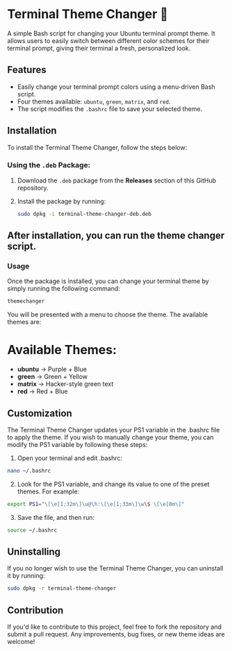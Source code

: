 # Terminal Theme Changer 🎨

A simple Bash script for changing your Ubuntu terminal prompt theme. It allows users to easily switch between different color schemes for their terminal prompt, giving their terminal a fresh, personalized look.

## Features

- Easily change your terminal prompt colors using a menu-driven Bash script.
- Four themes available: `ubuntu`, `green`, `matrix`, and `red`.
- The script modifies the `.bashrc` file to save your selected theme.

## Installation

To install the Terminal Theme Changer, follow the steps below:

### Using the `.deb` Package:

1. Download the `.deb` package from the **Releases** section of this GitHub repository.
   
2. Install the package by running:

   ```bash
   sudo dpkg -i terminal-theme-changer-deb.deb
   ```

## After installation, you can run the theme changer script.
### Usage
Once the package is installed, you can change your terminal theme by simply running the following command:

```bash
themechanger
```

You will be presented with a menu to choose the theme. The available themes are:
# Available Themes:
- **ubuntu** → Purple + Blue
- **green** → Green + Yellow
- **matrix** → Hacker-style green text
- **red** → Red + Blue


## Customization
The Terminal Theme Changer updates your PS1 variable in the .bashrc file to apply the theme. If you wish to manually change your theme, you can modify the PS1 variable by following these steps:
1. Open your terminal and edit .bashrc:
```bash
nano ~/.bashrc
```
2. Look for the PS1 variable, and change its value to one of the preset themes. For example:
```bash
export PS1="\[\e[1;32m\]\u@\h:\[\e[1;33m\]\w\$ \[\e[0m\]"
```
3. Save the file, and then run:
```bash
source ~/.bashrc
```
## Uninstalling
If you no longer wish to use the Terminal Theme Changer, you can uninstall it by running:
```bash
sudo dpkg -r terminal-theme-changer
```

## Contribution
If you'd like to contribute to this project, feel free to fork the repository and submit a pull request. Any improvements, bug fixes, or new theme ideas are welcome!
